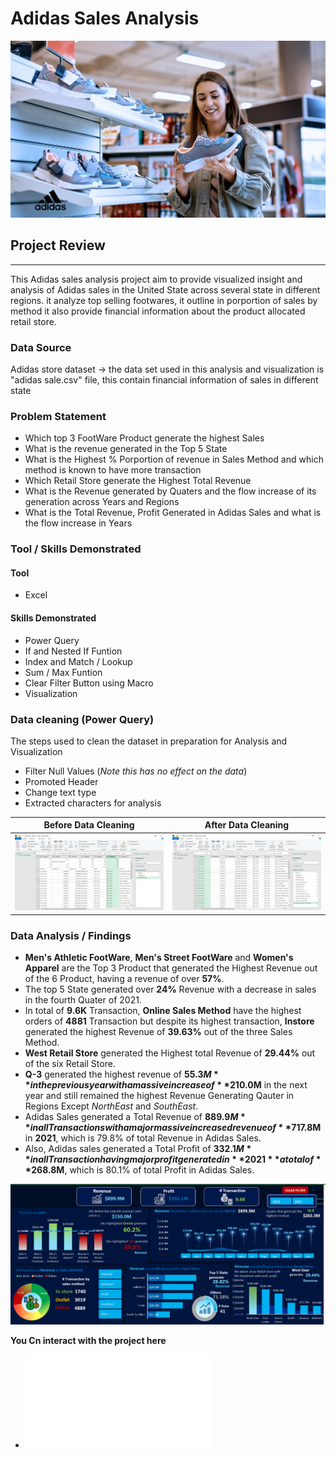 # Adidas Sales Analysis

![](adidas_pics.jpg)

## Project Review
---

This Adidas sales analysis project aim to provide visualized insight and analysis of Adidas sales in the United State across several state in different regions. it analyze top selling footwares, it outline in porportion of sales by method it also provide financial information about the product allocated retail store.

### Data Source
Adidas store dataset -> the data set used in this analysis and visualization is "adidas sale.csv" file, this contain financial information of sales in different state

### Problem Statement
- Which top 3 FootWare Product generate the highest Sales
- What is the revenue generated in the Top 5 State 
- What is the Highest % Porportion of revenue in Sales Method and which method is known to have more transaction
- Which Retail Store generate the Highest Total Revenue
- What is the Revenue generated by Quaters and the flow increase of its generation across Years and Regions
- What is the Total Revenue, Profit Generated in Adidas Sales and what is the flow increase in Years

### Tool / Skills Demonstrated

#### Tool
- Excel

#### Skills Demonstrated
- Power Query
- If and Nested If Funtion
- Index and Match / Lookup
- Sum / Max Funtion
- Clear Filter Button using Macro
- Visualization

### Data cleaning (Power Query)

The steps used to clean the dataset in preparation for Analysis and Visualization

- Filter Null Values (_Note_ _this has no effect on the data_)
- Promoted Header
- Change text type
- Extracted characters for analysis
  
 Before Data Cleaning                                 |                 After Data Cleaning
 :---------------------------------------------------:|:---------------------------------------:
 ![](before_datacleaning_in_addidas_store_sales.png)   | ![](after_cleaning_in_adidas_sales.png)

### Data Analysis / Findings

- **Men's Athletic FootWare**, **Men's Street FootWare** and **Women's Apparel** are the Top 3 Product that generated the Highest Revenue out of the 6 Product, having a revenue of over **57%**.
- The top 5 State generated over **24%** Revenue with a decrease in sales in the fourth Quater of 2021.
- In total of **9.6K** Transaction, **Online Sales Method** have the highest orders of **4881** Transaction but despite its highest transaction, **Instore** generated the highest Revenue of **39.63%** out of the three Sales Method. 
- **West Retail Store** generated the Highest total Revenue of **29.44%** out of the six Retail Store.
- **Q-3** generated the highest revenue of **$55.3M** in the previous year with a massive increase of **$210.0M** in the next year and still remained the highest Revenue Generating Qauter in Regions Except *NorthEast* and *SouthEast*.
- Adidas Sales generated a Total Revenue of **$889.9M** in all Transactions with a major massive increased revenue of **$717.8M** in **2021**, which is 79.8% of total Revenue in Adidas Sales.
- Also, Adidas sales generated a Total Profit of **$332.1M** in all Transaction having major profit generated in **2021** a total of **$268.8M**, which is 80.1% of total Profit in Adidas Sales.

 ![](adidas_pic1.png)

**You Cn interact with the project here**
- ![](Adiddas_sales_analysis.xlsm)
